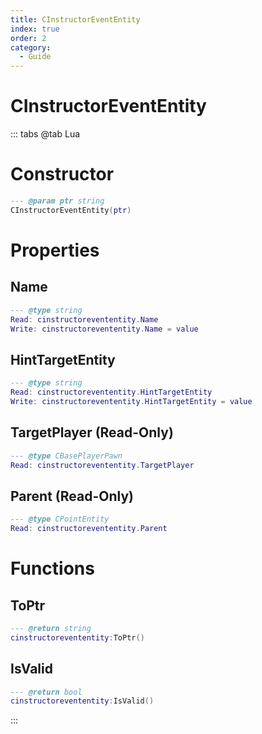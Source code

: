 ```yaml
---
title: CInstructorEventEntity
index: true
order: 2
category:
  - Guide
---
```


# CInstructorEventEntity

::: tabs
@tab Lua
# Constructor
```lua
--- @param ptr string
CInstructorEventEntity(ptr)
```
# Properties
## Name 
```lua
--- @type string
Read: cinstructorevententity.Name
Write: cinstructorevententity.Name = value
```
## HintTargetEntity 
```lua
--- @type string
Read: cinstructorevententity.HintTargetEntity
Write: cinstructorevententity.HintTargetEntity = value
```
## TargetPlayer (Read-Only)
```lua
--- @type CBasePlayerPawn
Read: cinstructorevententity.TargetPlayer
```
## Parent (Read-Only)
```lua
--- @type CPointEntity
Read: cinstructorevententity.Parent
```
# Functions
## ToPtr
```lua
--- @return string
cinstructorevententity:ToPtr()
```
## IsValid
```lua
--- @return bool
cinstructorevententity:IsValid()
```

:::